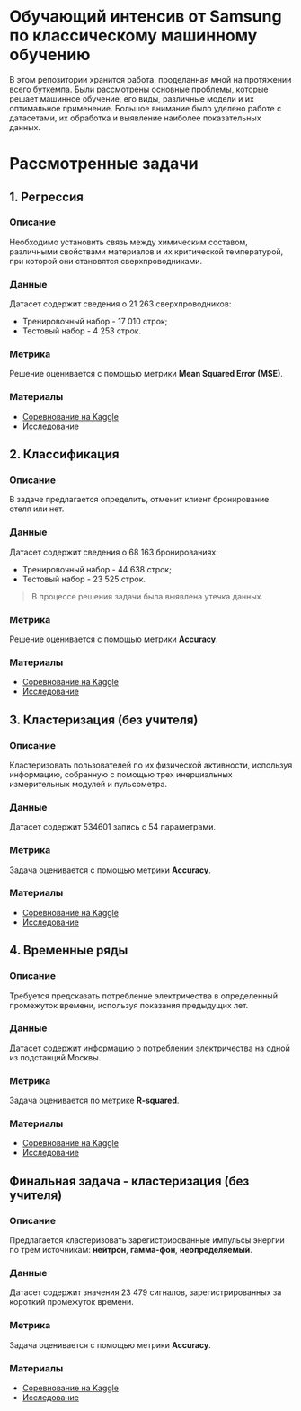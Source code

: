 # Обучающий интенсив от Samsung по классическому машинному обучению
В этом репозитории хранится работа, проделанная мной на протяжении всего буткемпа. Были рассмотрены основные проблемы, которые решает машинное обучение, его виды, различные модели и их оптимальное применение. Большое внимание было уделено работе с датасетами, их обработка и выявление наиболее показательных данных.


# Рассмотренные задачи


## 1. Регрессия

### Описание
Необходимо установить связь между химическим составом, различными свойствами материалов и их критической температурой, при которой они становятся сверхпроводниками.

### Данные
Датасет содержит сведения о 21 263 сверхпроводников:
* Тренировочный набор - 17 010 строк;
* Тестовый набор - 4 253 строк.

### Метрика
Решение оценивается с помощью метрики __Mean Squared Error (MSE)__.

### Материалы
* [Соревнование на Kaggle](https://www.kaggle.com/competitions/critical-temperature-of-superconductors)
* [Исследование](https://github.com/Kealfeyne/Samsung_Bootcamp_Classic_ML/blob/main/1_regression.ipynb)


## 2. Классификация

### Описание
В задаче предлагается определить, отменит клиент бронирование отеля или нет.

### Данные
Датасет содержит сведения о 68 163 бронированиях:
* Тренировочный набор - 44 638 строк;
* Тестовый набор - 23 525 строк.
> В процессе решения задачи была выявлена утечка данных.

### Метрика
Решение оценивается с помощью метрики __Accuracy__.

### Материалы
* [Соревнование на Kaggle](https://www.kaggle.com/competitions/hotel-booking-demand-3)
* [Исследование](https://github.com/Kealfeyne/Samsung_Bootcamp_Classic_ML/blob/main/2_classification.ipynb)


## 3. Кластеризация (без учителя)

### Описание
Кластеризовать пользователей по их физической активности, используя информацию, собранную с помощью трех инерциальных измерительных модулей и пульсометра.

### Данные
Датасет содержит 534601 запись с 54 параметрами.

### Метрика
Задача оценивается с помощью метрики __Accuracy__.

### Материалы
* [Соревнование на Kaggle](https://www.kaggle.com/competitions/physical-activity-clustering)
* [Исследование](https://github.com/Kealfeyne/Samsung_Bootcamp_Classic_ML/blob/main/3_clustering.ipynb)


## 4. Временные ряды

### Описание
Требуется предсказать потребление электричества в определенный промежуток времени, используя показания предыдущих лет.

### Данные
Датасет содержит информацию о потреблении электричества на одной из подстанций Москвы.

### Метрика
Задача оценивается по метрике __R-squared__.

### Материалы
* [Соревнование на Kaggle](https://www.kaggle.com/competitions/electricity-consumption)
* [Исследование](https://github.com/Kealfeyne/Samsung_Bootcamp_Classic_ML/blob/main/5_time_series.ipynb)


## Финальная задача - кластеризация (без учителя)

### Описание
Предлагается кластеризовать зарегистрированные импульсы энергии по трем источникам: **нейтрон**, **гамма-фон**, **неопределяемый**.

### Данные
Датасет содержит значения 23 479 сигналов, зарегистрированных за короткий промежуток времени.

### Метрика
Задача оценивается с помощью метрики __Accuracy__.

### Материалы
* [Соревнование на Kaggle](https://www.kaggle.com/competitions/scintillation-detector-signal-types)
* [Исследование](https://github.com/Kealfeyne/Samsung_Bootcamp_Classic_ML/blob/main/final_clustering.ipynb)
